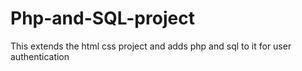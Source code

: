 # Php-and-SQL-project
This extends the html css project and adds php and sql to it for user authentication
